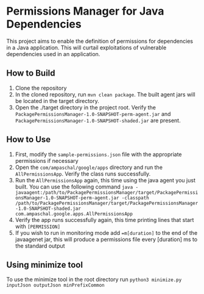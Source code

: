 # Permissions Manager for Java Dependencies

This project aims to enable the definition of permissions for dependencies in a Java application. This will curtail exploitations of vulnerable dependencies used in an application.

## How to Build
1. Clone the repository
2. In the cloned repository, run `mvn clean package`.
The built agent jars will be located in the target directory.
3. Open the ./target directory in the project root. Verify the `PackagePermissionsManager-1.0-SNAPSHOT-perm-agent.jar` 
and `PackagePermissionsManager-1.0-SNAPSHOT-shaded.jar` are present.

## How to Use
1. First, modify the `sample-permissions.json` file with the appropriate permissions if necessary
2. Open the `com/ampaschal/google/apps` directory and run the `AllPermissionsApp`. Verify the class runs successfully.
3. Run the `AllPermissionsApp` again, this time using the java agent you just built. You can use the following command
`java -javaagent:/path/to/PackagePermissionsManager/target/PackagePermissionsManager-1.0-SNAPSHOT-perm-agent.jar -classpath /path/to/PackagePermissionsManager/target/PackagePermissionsManager-1.0-SNAPSHOT-shaded.jar com.ampaschal.google.apps.AllPermissionsApp`
4. Verify the app runs successfully again, this time printing lines that start with `[PERMISSION]`
5. If you wish to run in monitoring mode add `=m[duration]` to the end of the javaagenet jar, this will produce a permissions file every [duration] ms to the standard output

## Using minimize tool
To use the minimize tool in the root directory run 
`python3 minimize.py inputJson outputJson minPrefixCommon`


